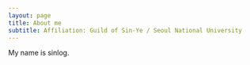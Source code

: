 ```yaml
---
layout: page
title: About me
subtitle: Affiliation: Guild of Sin-Ye / Seoul National University  
---
```


My name is sinlog. 
